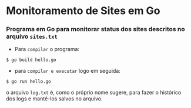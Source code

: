 # Monitoramento de Sites em Go
### Programa em Go para monitorar status dos sites descritos no arquivo `sites.txt`

- Para `compilar` o programa:


```
$ go build hello.go
```

- para `compilar e executar` logo em seguida:
```
$ go run hello.go
```

o arquivo `log.txt` é, como o próprio nome sugere, para fazer o histórico dos logs e mantê-los salvos no arquivo.